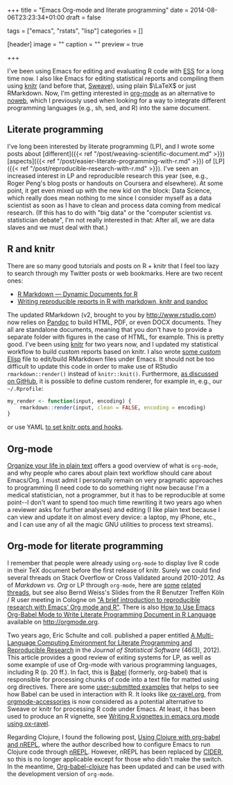 +++
title = "Emacs Org-mode and literate programming"
date = 2014-08-06T23:23:34+01:00
draft = false

tags = ["emacs", "rstats", "lisp"]
categories = []

[header]
image = ""
caption = ""
preview = true

+++

I've been using Emacs for editing and evaluating R code with [ESS](http://ess.r-project.org) for a long time now. I also like Emacs for editing statistical reports and compiling them using [knitr](http://yihui.name/knitr/) (and before that, [Sweave](http://www.stat.uni-muenchen.de/~leisch/Sweave/)), using plain $\LaTeX$ or just RMarkdown. Now, I'm getting interested in [org-mode](http://orgmode.org) as an alternative to [noweb](http://www.cs.tufts.edu/~nr/noweb/), which I previously used when looking for a way to integrate different programming languages (e.g., sh, sed, and R) into the same document.


## Literate programming

I've long been interested by literate programming (LP), and I wrote some posts about [different]({{< ref "/post/weaving-scientific-document.md" >}}) [aspects]({{< ref "/post/easier-literate-programming-with-r.md" >}}) of [LP]({{< ref "/post/reproducible-research-with-r.md" >}}). I've seen an increased interest in LP and reproducible research this year (see, e.g., Roger Peng's blog posts or handouts on Coursera and elsewhere). At some point, it get even mixed up with the new kid on the block: Data Science, which really does mean nothing to me since I consider myself as a data scientist as soon as I have to clean and process data coming from medical research. (If this has to do with "big data" or the "computer scientist *vs.* statistician debate", I'm not really interested in that: After all, we are data slaves and we must deal with that.)


## R and knitr

There are so many good tutorials and posts on R + knitr that I feel too lazy to search through my Twitter posts or web bookmarks. Here are two recent ones:

- [R Markdown — Dynamic Documents for R](http://rmarkdown.rstudio.com)
- [Writing reproducible reports in R with markdown, knitr and pandoc](http://nicercode.github.io/guides/reports/)

The updated RMarkdown (v2, brought to you by <http://www.rstudio.com>) now relies on [Pandoc](http://johnmacfarlane.net/pandoc/) to build HTML, PDF, or even DOCX documents. They all are standalone documents, meaning that you don't have to provide a separate folder with figures in the case of HTML, for example. This is pretty good. I've been using [knitr](http://yihui.name/knitr/) for two years now, and I updated my statistical workflow to build custom reports based on knitr. I also wrote [some custom Elisp](https://gist.github.com/chlalanne/7403341) <i class="fa fa-file-code-o fa-1x"></i> file to edit/build RMarkdown files under Emacs. It should not be too difficult to update this code in order to make use of RStudio `rmarkdown::render()` instead of `knitr::knit()`. Furthermore, [as discussed on GitHub](https://github.com/rstudio/rmarkdown/issues/17), it is possible to define custom renderer, for example in, e.g., our `~/.Rprofile`:

```r
my_render <- function(input, encoding) {
    rmarkdown::render(input, clean = FALSE, encoding = encoding)
}
```

or use YAML [to set knitr opts and hooks](https://github.com/Thell/knitr-yaml-example).

## Org-mode

[Organize your life in plain text](http://doc.norang.ca/org-mode.html) offers a good overview of what is `org-mode`, and why people who cares about plain text workflow should care about Emacs/Org. I must admit I personally remain on very pragmatic approaches to programming (I need code to do something right now because I'm a medical statistician, not a programmer, but it has to be reproducible at some point--I don't want to spend too much time rewriting it two years ago when a reviewer asks for further analyses) and editing (I like plain text because I can view and update it on almost every device: a laptop, my iPhone, etc., and I can use any of all the magic GNU utilities to process text streams).


## Org-mode for literate programming

I remember that people were already using `org-mode` to display live R code in their TeX document before the first release of knitr. Surely we could find several threads on Stack Overflow or Cross Validated around 2010-2012. As of *Markdown vs. Org* or LP through `org-mode`, here are [some](http://goo.gl/AgN9z0) [related](http://goo.gl/7rgRZX) [threads](http://goo.gl/dq1xy6), but see also Bernd Weiss's Slides from the R Benutzer Treffen Köln / R user meeting in Cologne on ["A brief introduction to reproducible research with Emacs’ Org mode and R"](https://github.com/berndweiss/ps2012-07-KRUG_org_r). There is also [How to Use Emacs Org-Babel Mode to Write Literate Programming Document in R Language](http://orgmode.org/worg/org-contrib/babel/how-to-use-Org-Babel-for-R.html) available on <http://orgmode.org>.

Two years ago, Eric Schulte and coll. published a paper entitled [A Multi-Language Computing Environment for Literate Programming and Reproducible Research](http://www.jstatsoft.org/v46/i03) in the *Journal of Statistical Software* (46(3), 2012). This article provides a good review of exiting systems for LP, as well as some example of use of Org-mode with various programming languages, including R (p. 20 ff.). In fact, this is [Babel](http://orgmode.org/worg/org-contrib/babel/index.html) (formerly, org-babel) that is responsible for processing chunks of code into a text file for matted using org directives. There are some [user-submitted examples](http://orgmode.org/worg/org-contrib/babel/uses.html) that helps to see how Babel can be used in interaction with R. It looks like [ox-ravel.org](https://github.com/chasberry/orgmode-accessories/blob/master/ox-ravel.org), from [orgmode-accessories](https://github.com/chasberry/orgmode-accessories) is now considered as a potential alternative to Sweave or knitr for processing R code under Emacs. At least, it has been used to produce an R vignette, see [Writing R vignettes in emacs org mode using ox-ravel](http://cwcode.wordpress.com/2013/05/21/vignette/).

Regarding Clojure, I found the following post, [Using Clojure with org-babel and nREPL](http://nakkaya.com/2013/04/06/using-clojure-with-org-babel-and-nrepl/), where the author described how to configure Emacs to run Clojure code through [nREPL](https://github.com/clojure/tools.nrepl). However, nREPL has been replaced by [CIDER](https://github.com/clojure-emacs/cider), so this is no longer applicable except for those who didn't make the switch. In the meantime, [Org-babel-clojure](http://orgmode.org/worg/org-contrib/babel/languages/ob-doc-clojure.html) has been updated and can be used with the development version of `org-mode`.



